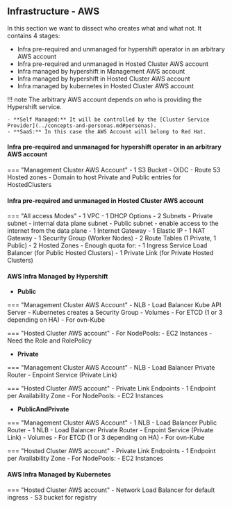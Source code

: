
## Infrastructure - AWS

In this section we want to dissect who creates what and what not. It contains 4 stages:

- Infra pre-required and unmanaged for hypershift operator in an arbitrary AWS account
- Infra pre-required and unmanaged in Hosted Cluster AWS account
- Infra managed by hypershift in Management AWS account
- Infra managed by hypershift in Hosted Cluster AWS account
- Infra managed by kubernetes in Hosted Cluster AWS account

!!! note
    The arbitrary AWS account depends on who is providing the Hypershift service.

    - **Self Managed:** It will be controlled by the [Cluster Service Provider](../concepts-and-personas.md#personas).
    - **SaaS:** In this case the AWS Account will belong to Red Hat.

#### Infra pre-required and unmanaged for hypershift operator in an arbitrary AWS account

=== "Management Cluster AWS Account"
    - 1 S3 Bucket
        - OIDC
    - Route 53 Hosted zones
        - Domain to host Private and Public entries for HostedClusters

#### Infra pre-required and unmanaged in Hosted Cluster AWS account

=== "All access Modes"
    - 1 VPC
    - 1 DHCP Options
    - 2 Subnets
        - Private subnet - internal data plane subnet
        - Public subnet - enable access to the internet from the data plane
    - 1 Internet Gateway
    - 1 Elastic IP
    - 1 NAT Gateway
    - 1 Security Group (Worker Nodes)
    - 2 Route Tables (1 Private, 1 Public)
    - 2 Hosted Zones
        - Enough quota for:
            - 1 Ingress Service Load Balancer (for Public Hosted Clusters)
            - 1 Private Link (for Private Hosted Clusters)

#### AWS Infra Managed by Hypershift

- **Public**

=== "Management Cluster AWS Account"
    - NLB - Load Balancer Kube API Server
        - Kubernetes creates a Security Group
    - Volumes
        - For ETCD (1 or 3 depending on HA)
        - For ovn-Kube

=== "Hosted Cluster AWS account"
    - For NodePools:
        - EC2 Instances
            - Need the Role and RolePolicy

- **Private**

=== "Management Cluster AWS Account"
    - NLB - Load Balancer Private Router
    - Enpoint Service (Private Link)

=== "Hosted Cluster AWS account"
    - Private Link Endpoints
        - 1 Endpoint per Availability Zone
    - For NodePools:
        - EC2 Instances

- **PublicAndPrivate**

=== "Management Cluster AWS Account"
    - 1 NLB - Load Balancer Public Router
    - 1 NLB - Load Balancer Private Router
    - Enpoint Service (Private Link)
    - Volumes
        - For ETCD (1 or 3 depending on HA)
        - For ovn-Kube

=== "Hosted Cluster AWS account"
    - Private Link Endpoints
        - 1 Endpoint per Availability Zone
    - For NodePools:
        - EC2 Instances

#### AWS Infra Managed by Kubernetes

=== "Hosted Cluster AWS account"
    - Network Load Balancer for default ingress
    - S3 bucket for registry